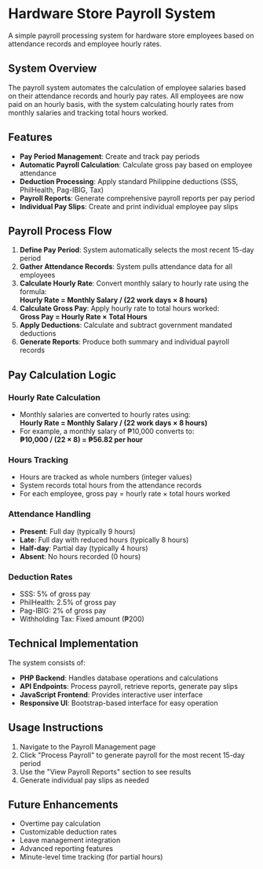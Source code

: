# Hardware Store Payroll System

A simple payroll processing system for hardware store employees based on attendance records and employee hourly rates.

## System Overview

The payroll system automates the calculation of employee salaries based on their attendance records and hourly pay rates. All employees are now paid on an hourly basis, with the system calculating hourly rates from monthly salaries and tracking total hours worked.

## Features

- **Pay Period Management**: Create and track pay periods
- **Automatic Payroll Calculation**: Calculate gross pay based on employee attendance 
- **Deduction Processing**: Apply standard Philippine deductions (SSS, PhilHealth, Pag-IBIG, Tax)
- **Payroll Reports**: Generate comprehensive payroll reports per pay period
- **Individual Pay Slips**: Create and print individual employee pay slips

## Payroll Process Flow

1. **Define Pay Period**: System automatically selects the most recent 15-day period
2. **Gather Attendance Records**: System pulls attendance data for all employees
3. **Calculate Hourly Rate**: Convert monthly salary to hourly rate using the formula:  
   **Hourly Rate = Monthly Salary / (22 work days × 8 hours)**
4. **Calculate Gross Pay**: Apply hourly rate to total hours worked:  
   **Gross Pay = Hourly Rate × Total Hours**
5. **Apply Deductions**: Calculate and subtract government mandated deductions
6. **Generate Reports**: Produce both summary and individual payroll records

## Pay Calculation Logic

### Hourly Rate Calculation
- Monthly salaries are converted to hourly rates using:  
  **Hourly Rate = Monthly Salary / (22 work days × 8 hours)**
- For example, a monthly salary of ₱10,000 converts to:  
  **₱10,000 / (22 × 8) = ₱56.82 per hour**

### Hours Tracking
- Hours are tracked as whole numbers (integer values)
- System records total hours from the attendance records
- For each employee, gross pay = hourly rate × total hours worked

### Attendance Handling
- **Present**: Full day (typically 9 hours)
- **Late**: Full day with reduced hours (typically 8 hours)
- **Half-day**: Partial day (typically 4 hours)
- **Absent**: No hours recorded (0 hours)

### Deduction Rates
- SSS: 5% of gross pay
- PhilHealth: 2.5% of gross pay
- Pag-IBIG: 2% of gross pay
- Withholding Tax: Fixed amount (₱200)

## Technical Implementation

The system consists of:

- **PHP Backend**: Handles database operations and calculations
- **API Endpoints**: Process payroll, retrieve reports, generate pay slips
- **JavaScript Frontend**: Provides interactive user interface
- **Responsive UI**: Bootstrap-based interface for easy operation

## Usage Instructions

1. Navigate to the Payroll Management page
2. Click "Process Payroll" to generate payroll for the most recent 15-day period
3. Use the "View Payroll Reports" section to see results
4. Generate individual pay slips as needed

## Future Enhancements

- Overtime pay calculation
- Customizable deduction rates
- Leave management integration
- Advanced reporting features
- Minute-level time tracking (for partial hours) 